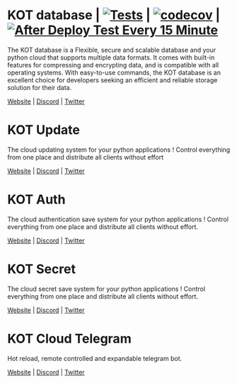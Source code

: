 # KOT database | [![Tests](https://github.com/KOT-database/KOT/actions/workflows/tests.yml/badge.svg)](https://github.com/KOT-database/KOT/actions/workflows/tests.yml) | [![codecov](https://codecov.io/gh/KOT-database/KOT/branch/master/graph/badge.svg?token=Q38EWFNSIJ)](https://codecov.io/gh/KOT-database/KOT) | [![After Deploy Test Every 15 Minute](https://github.com/KOT-database/KOT/actions/workflows/after_deploy_test.yml/badge.svg)](https://github.com/KOT-database/KOT/actions/workflows/after_deploy_test.yml)

The KOT database is a Flexible, secure and scalable database and your python cloud that supports multiple data formats. It comes with built-in features for compressing and encrypting data, and is compatible with all operating systems. With easy-to-use commands, the KOT database is an excellent choice for developers seeking an efficient and reliable storage solution for their data.

[Website](https://kotdatabase.dev/) | [Discord](https://discord.gg/QtnKf532Er) | [Twitter](https://twitter.com/kot_database)

# KOT Update

The cloud updating system for your python applications ! Control everything from one place and distribute all clients without effort

[Website](https://kotdatabase.dev/kot-update) | [Discord](https://discord.gg/QtnKf532Er) | [Twitter](https://twitter.com/kot_database)


# KOT Auth

The cloud authentication save system for your python applications ! Control everything from one place and distribute all clients without effort.

[Website](https://kotdatabase.dev/kot-auth) | [Discord](https://discord.gg/QtnKf532Er) | [Twitter](https://twitter.com/kot_database)

# KOT Secret

The cloud secret save system for your python applications ! Control everything from one place and distribute all clients without effort.

[Website](https://kotdatabase.dev/kot-secret) | [Discord](https://discord.gg/QtnKf532Er) | [Twitter](https://twitter.com/kot_database)


# KOT Cloud Telegram

Hot reload, remote controlled and expandable telegram bot.

[Website](https://kotdatabase.dev/kot-update) | [Discord](https://discord.gg/QtnKf532Er) | [Twitter](https://twitter.com/)
